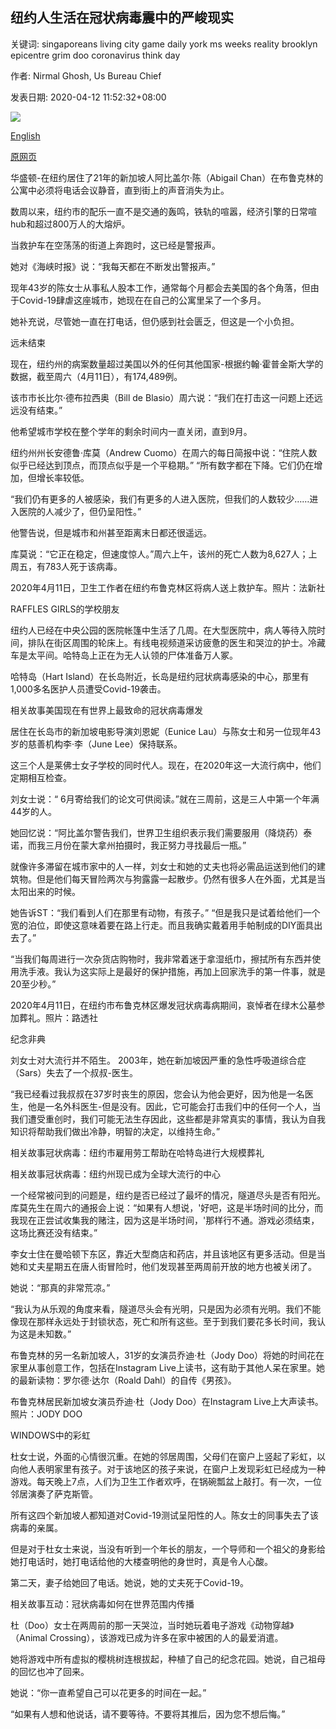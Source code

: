 ## 纽约人生活在冠状病毒震中的严峻现实

关键词: singaporeans living city game daily york ms weeks reality brooklyn epicentre grim doo coronavirus think day

作者: Nirmal Ghosh, Us Bureau Chief

发表日期: 2020-04-12 11:52:32+08:00

![](https://www.straitstimes.com/sites/default/files/styles/x_large/public/articles/2020/04/12/nmeunicelau1204.jpg?itok=NdBXzK9c)

[English](Grim%20daily%20reality%20in%20coronavirus%20epicentre%20for%20Singaporeans%20living%20in%20New%20York.md)

[原网页](https://www.straitstimes.com/world/united-states/grim-daily-reality-in-coronavirus-epicentre-new-york)

华盛顿-在纽约居住了21年的新加坡人阿比盖尔·陈（Abigail Chan）在布鲁克林的公寓中必须将电话会议静音，直到街上的声音消失为止。

数周以来，纽约市的配乐一直不是交通的轰鸣，铁轨的喧嚣，经济引擎的日常喧hub和超过800万人的大熔炉。

当救护车在空荡荡的街道上奔跑时，这已经是警报声。

她对《海峡时报》说：“我每天都在不断发出警报声。”

现年43岁的陈女士从事私人股本工作，通常每个月都会去美国的各个角落，但由于Covid-19肆虐这座城市，她现在在自己的公寓里呆了一个多月。

她补充说，尽管她一直在打电话，但仍感到社会匮乏，但这是一个小负担。

远未结束

现在，纽约州的病案数量超过美国以外的任何其他国家-根据约翰·霍普金斯大学的数据，截至周六（4月11日），有174,489例。

该市市长比尔·德布拉西奥（Bill de Blasio）周六说：“我们在打击这一问题上还远远没有结束。”

他希望城市学校在整个学年的剩余时间内一直关闭，直到9月。

纽约州州长安德鲁·库莫（Andrew Cuomo）在周六的每日简报中说：“住院人数似乎已经达到顶点，而顶点似乎是一个平稳期。” “所有数字都在下降。它们仍在增加，但增长率较低。

“我们仍有更多的人被感染，我们有更多的人进入医院，但我们的人数较少……进入医院的人减少了，但仍呈阳性。”

他警告说，但是城市和州甚至距离末日都还很遥远。

库莫说：“它正在稳定，但速度惊人。”周六上午，该州的死亡人数为8,627人；上周五，有783人死于该病毒。



2020年4月11日，卫生工作者在纽约布鲁克林区将病人送上救护车。照片：法新社



RAFFLES GIRLS的学校朋友

纽约人已经在中央公园的医院帐篷中生活了几周。在大型医院中，病人等待入院时间，排队在街区周围的轮床上。有线电视频道采访疲惫的医生和哭泣的护士。冷藏车是太平间。哈特岛上正在为无人认领的尸体准备万人冢。

哈特岛（Hart Island）在长岛附近，长岛是纽约冠状病毒感染的中心，那里有1,000多名医护人员遭受Covid-19袭击。

相关故事美国现在有世界上最致命的冠状病毒爆发

居住在长岛市的新加坡电影导演刘恩妮（Eunice Lau）与陈女士和另一位现年43岁的慈善机构李·李（June Lee）保持联系。

这三个人是莱佛士女子学校的同时代人。现在，在2020年这一大流行病中，他们定期相互检查。

刘女士说：“ 6月寄给我们的论文可供阅读。”就在三周前，这是三人中第一个年满44岁的人。

她回忆说：“阿比盖尔警告我们，世界卫生组织表示我们需要服用（降烧药）泰诺，而我三月份在蒙大拿州拍摄时，我正努力寻找最后一瓶。”

就像许多滞留在城市家中的人一样，刘女士和她的丈夫也将必需品运送到他们的建筑物。但是他们每天冒险两次与狗露露一起散步。仍然有很多人在外面，尤其是当太阳出来的时候。

她告诉ST：“我们看到人们在那里有动物，有孩子。” “但是我只是试着给他们一个宽的泊位，即使这意味着要在路上行走。而且我确实戴着用手帕制成的DIY面具出去了。”

“当我们每周进行一次杂货店购物时，我非常着迷于拿湿纸巾，擦拭所有东西并使用洗手液。我认为这实际上是最好的保护措施，再加上回家洗手的第一件事，就是20至少秒。”



2020年4月11日，在纽约市布鲁克林区爆发冠状病毒病期间，哀悼者在绿木公墓参加葬礼。照片：路透社



纪念非典

刘女士对大流行并不陌生。 2003年，她在新加坡因严重的急性呼吸道综合症（Sars）失去了一个叔叔-医生。

“我已经看过我叔叔在37岁时丧生的原因，您会认为他会更好，因为他是一名医生，他是一名外科医生-但是没有。因此，它可能会打击我们中的任何一个人，当我们遭受重创时，我们可能无法生存因此，这些都是非常真实的事情，我认为自我知识将帮助我们做出冷静，明智的决定，以维持生命。”

相关故事冠状病毒：纽约市雇用劳工帮助在哈特岛进行大规模葬礼

相关故事冠状病毒：纽约州现已成为全球大流行的中心

一个经常被问到的问题是，纽约是否已经过了最坏的情况，隧道尽头是否有阳光。库莫先生在周六的通报会上说：“如果有人想说，'好吧，这是半场时间的比分，而我现在正尝试收集我的赌注，因为这是半场时间，'那样行不通。游戏必须结束，这场比赛还没有结束。”

李女士住在曼哈顿下东区，靠近大型商店和药店，并且该地区有更多活动。但是当她和丈夫星期五在唐人街冒险时，他们发现甚至两周前开放的地方也被关闭了。

她说：“那真的非常荒凉。”

“我认为从乐观的角度来看，隧道尽头会有光明，只是因为必须有光明。我们不能像现在那样永远处于封锁状态，死亡和所有这些。至于到我们要花多长时间，我认为这是未知数。”

布鲁克林的另一名新加坡人，31岁的女演员乔迪·杜（Jody Doo）将她的时间花在家里从事创意工作，包括在Instagram Live上读书，这有助于其他人呆在家里。她的最新读物：罗尔德·达尔（Roald Dahl）的自传《男孩》。



布鲁克林居民新加坡女演员乔迪·杜（Jody Doo）在Instagram Live上大声读书。照片：JODY DOO



WINDOWS中的彩虹

杜女士说，外面的心情很沉重。在她的邻居周围，父母们在窗户上竖起了彩虹，以向他人表明家里有孩子。对于该地区的孩子来说，在窗户上发现彩虹已经成为一种游戏。每天晚上7点，人们为卫生工作者欢呼，在锅碗瓢盆上敲打。有一次，一位邻居演奏了萨克斯管。

所有这四个新加坡人都知道对Covid-19测试呈阳性的人。陈女士的同事失去了该病毒的亲属。

但是对于杜女士来说，当没有听到一个年长的朋友，一个导师和一个祖父的身影给她打电话时，她打电话给他的大楼查明他的身世时，真是令人心酸。

第二天，妻子给她回了电话。她说，她的丈夫死于Covid-19。

相关故事互动：冠状病毒如何在世界范围内传播

杜（Doo）女士在两周前的那一天哭泣，当时她玩着电子游戏《动物穿越》（Animal Crossing），该游戏已成为许多在家中被困的人的最爱消遣。

她将游戏中所有虚拟的樱桃树连根拔起，种植了自己的纪念花园。她说，自己祖母的回忆也冲了回来。

她说：“你一直希望自己可以花更多的时间在一起。”

“如果有人想和他说话，请不要等待。不要将其推后，因为您不想后悔。”